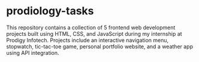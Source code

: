 # prodiology-tasks
This repository contains a collection of 5 frontend web development projects built using HTML, CSS, and JavaScript during my internship at Prodigy Infotech. Projects include an interactive navigation menu, stopwatch, tic-tac-toe game, personal portfolio website, and a weather app using API integration.
